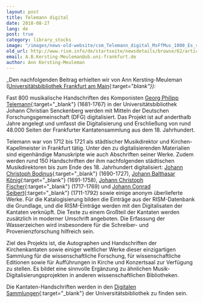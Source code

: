 ```yaml
---
layout: post
title: Telemann digital
date: 2018-08-27
lang: de
post: true
category: library_stocks
image: "/images/news-old-website/csm_Telemann_digital_MsFfMus_1000_Es_sei_ferne_TVWV_1_0526_01_ce7d7b3394.jpg"
old_url: http://www.rism.info/de/startseite/newsdetails/browse/62/article/64/telemann-digital.html
email: A.B.Kersting-Meuleman@ub.uni-frankfurt.de
author: Ann Kersting-Meuleman
---
```


_Den nachfolgenden Beitrag erhielten wir von Ann Kersting-Meuleman ([Universitätsbibliothek Frankfurt am Main](http://www.ub.uni-frankfurt.de/musik/){:target="_blank"}):_

Fast 800 musikalische Handschriften des Komponisten [Georg Philipp Telemann](https://opac.rism.info/search?View=rism&author=Telemann+Philipp&siglum=D-F&callno=Ms.Ff.Mus.&subject=Cantatas){:target="_blank"} (1681-1767) in der Universitätsbibliothek Johann Christian Senckenberg werden mit Mitteln der Deutschen Forschungsgemeinschaft (DFG) digitalisiert. Das Projekt ist auf anderthalb Jahre angelegt und umfasst die Digitalisierung und Erschließung von rund 48.000 Seiten der Frankfurter Kantatensammlung aus dem 18. Jahrhundert.

Telemann war von 1712 bis 1721 als städtischer Musikdirektor und Kirchen-Kapellmeister in Frankfurt tätig. Unter den zu digitalisierenden Materialien sind eigenhändige Manuskripte wie auch Abschriften seiner Werke. Zudem werden rund 150 Handschriften der ihm nachfolgenden städtischen Musikdirektoren bis zum Ende des 18. Jahrhundert digitalisiert: [Johann Christoph Bodinus](https://opac.rism.info/search?View=rism&author=Bodinus+Christoph&siglum=D-F&callno=Ms.Ff.Mus){:target="_blank"} (1690-1727), [Johann Balthasar König](https://opac.rism.info/search?View=rism&author=K%C3%B6nig+Balthasar&siglum=D-F&callno=Ms.Ff.Mus){:target="_blank"} (1691-1758), [Johann Christoph Fischer](https://opac.rism.info/search?View=rism&author=Fischer+Christoph&siglum=D-F&callno=Ms.Ff.Mus){:target="_blank"} (1717-1769) und [Johann Conrad Seibert](https://opac.rism.info/search?View=rism&author=Seibert+Conrad&siglum=D-F&callno=Ms.Ff.Mus){:target="_blank"} (1711-1792) sowie einige anonym überlieferte Werke. Für die Katalogisierung bilden die Einträge aus der RISM-Datenbank die Grundlage, und die RISM-Einträge werden mit den Digitalisaten der Kantaten verknüpft. Die Texte zu einem Großteil der Kantaten werden zusätzlich in moderner Umschrift angeboten. Die Erfassung der Wasserzeichen wird insbesondere für die Schreiber- und Provenienzforschung hilfreich sein.

Ziel des Projekts ist, die Autographen und Handschriften der Kirchenkantaten sowie einiger weltlicher Werke dieser einzigartigen Sammlung für die wissenschaftliche Forschung, für wissenschaftliche Editionen sowie für Aufführungen in Kirche und Konzertsaal zur Verfügung zu stellen. Es bildet eine sinnvolle Ergänzung zu ähnlichen Musik-Digitalisierungsprojekten in anderen wissenschaftlichen Bibliotheken.

Die Kantaten-Handschriften werden in den [Digitalen Sammlungen](http://sammlungen.ub.uni-frankfurt.de/musiktheater/nav/index/all){:target="_blank"} der Universitätsbibliothek zu finden sein.


